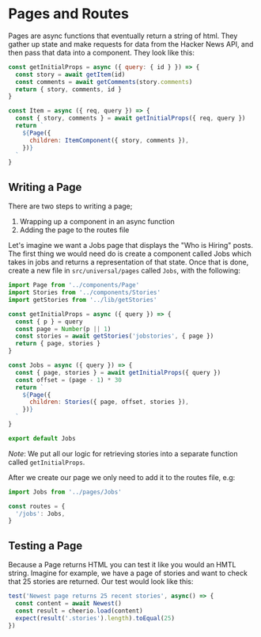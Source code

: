 # Pages and Routes

Pages are async functions that eventually return a string of html. They gather up state and make requests for data from the Hacker News API, and then pass that data into a component. They look like this:

```js
const getInitialProps = async ({ query: { id } }) => {
  const story = await getItem(id)
  const comments = await getComments(story.comments)
  return { story, comments, id }
}

const Item = async ({ req, query }) => {
  const { story, comments } = await getInitialProps({ req, query })
  return `
    ${Page({
      children: ItemComponent({ story, comments }),
    })}
  `
}
```

## Writing a Page

There are two steps to writing a page;

1. Wrapping up a component in an async function
2. Adding the page to the routes file

Let's imagine we want a Jobs page that displays the "Who is Hiring" posts. The first thing we would need do is create a component called Jobs which takes in jobs and returns a representation of that state. Once that is done, create a new file in `src/universal/pages` called `Jobs`, with the following:

```js
import Page from '../components/Page'
import Stories from '../components/Stories'
import getStories from '../lib/getStories'

const getInitialProps = async ({ query }) => {
  const { p } = query
  const page = Number(p || 1)
  const stories = await getStories('jobstories', { page })
  return { page, stories }
}

const Jobs = async ({ query }) => {
  const { page, stories } = await getInitialProps({ query })
  const offset = (page - 1) * 30
  return `
    ${Page({
      children: Stories({ page, offset, stories }),
    })}
  `
}

export default Jobs
```

*Note*: We put all our logic for retrieving stories into a separate function called `getInitialProps`.

After we create our page we only need to add it to the routes file, e.g:

```js
import Jobs from '../pages/Jobs'

const routes = {
  '/jobs': Jobs,
}
```

## Testing a Page

Because a Page returns HTML you can test it like you would an HMTL string. Imagine for example, we have a page of stories and want to check that 25 stories are returned. Our test would look like this:

```js
test('Newest page returns 25 recent stories', async() => {
  const content = await Newest()
  const result = cheerio.load(content)
  expect(result('.stories').length).toEqual(25)
})
```
